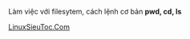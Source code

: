 Làm việc với filesytem, cách lệnh cơ bản **pwd, cd, ls**


[LinuxSieuToc.Com](https://linuxsieutoc.com)
